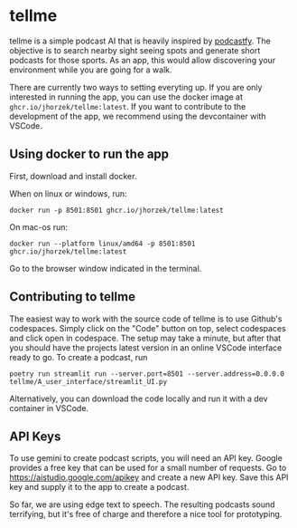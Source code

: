# tellme

tellme is a simple podcast AI that is heavily inspired by [podcastfy](https://github.com/souzatharsis/podcastfy). The objective is to search nearby sight seeing spots and generate short podcasts for those sports. As an app, this would allow discovering your environment while you are going for a walk.

There are currently two ways to setting everyting up. If you are only interested in running the app, you can use
the docker image at `ghcr.io/jhorzek/tellme:latest`. If you want to contribute to the development of the app, we recommend using the devcontainer with VSCode.

## Using docker to run the app

First, download and install docker. 

When on linux or windows, run:

```
docker run -p 8501:8501 ghcr.io/jhorzek/tellme:latest
```

On mac-os run:

```
docker run --platform linux/amd64 -p 8501:8501 ghcr.io/jhorzek/tellme:latest
```

Go to the browser window indicated in the terminal.

## Contributing to tellme

The easiest way to work with the source code of tellme is to use Github's codespaces. Simply click on the "Code" button on top, select codespaces and click open in codespace. The setup may take a minute, but after that you should have the projects latest version in an online VSCode interface ready to go. To create a podcast, run

```
poetry run streamlit run --server.port=8501 --server.address=0.0.0.0 tellme/A_user_interface/streamlit_UI.py
```

Alternatively, you can download the code locally and run it with a dev container in VSCode.

## API Keys

To use gemini to create podcast scripts, you will need an API key. Google provides a free key that can be used for a small number of requests. Go to https://aistudio.google.com/apikey
and create a new API key. Save this API key and supply it to the app to create a podcast.

So far, we are using edge text to speech. The resulting podcasts sound terrifying, but it's free of charge and therefore a nice tool for
prototyping.
